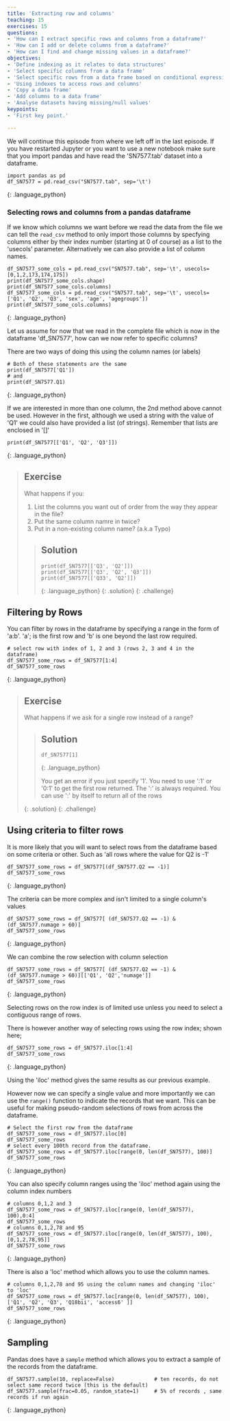 ```yaml
---
title: 'Extracting row and columns'
teaching: 15
exercises: 15
questions:
- 'How can I extract specific rows and columns from a dataframe?'
- 'How can I add or delete columns from a dataframe?'
- 'How can I find and change missing values in a dataframe?'
objectives:
- 'Define indexing as it relates to data structures'
- 'Select specific columns from a data frame'
- 'Select specific rows from a data frame based on conditional expressions'
- 'Using indexes to access rows and columns'
- 'Copy a data frame'
- 'Add columns to a data frame'
- 'Analyse datasets having missing/null values'
keypoints:
- 'First key point.'

---
```


We will continue this episode from where we left off in the last episode. If you have restarted Jupyter or you want to use a new notebook make sure that you import pandas and have read the 'SN7577.tab' dataset into a dataframe.

~~~
import pandas as pd
df_SN7577 = pd.read_csv("SN7577.tab", sep='\t')
~~~
{: .language_python}

### Selecting rows and columns from a pandas dataframe

If we know which columns we want before we read the data from the file we can tell the `read_csv` method to only import those columns by specfying columns either by their index number (starting at 0 of course) as a list to the 'usecols' parameter. Alternatively we can also provide a list of column names.  

~~~
df_SN7577_some_cols = pd.read_csv("SN7577.tab", sep='\t', usecols= [0,1,2,173,174,175])
print(df_SN7577_some_cols.shape)
print(df_SN7577_some_cols.columns)
df_SN7577_some_cols = pd.read_csv("SN7577.tab", sep='\t', usecols= ['Q1', 'Q2', 'Q3', 'sex', 'age', 'agegroups'])
print(df_SN7577_some_cols.columns)
~~~
{: .language_python}


Let us assume for now that we read in the complete file which is now in the dataframe 'df_SN7577', how can we now refer to specific columns?

There are two ways of doing this using the column names (or labels)

~~~
# Both of these statements are the same
print(df_SN7577['Q1'])
# and
print(df_SN7577.Q1)
~~~
{: .language_python}

If we are interested in more than one column, the 2nd method above cannot be used. However in the first, although we used a string with the value of 'Q1' we could also have provided a list (of strings). Remember that lists are enclosed in '[]'

~~~
print(df_SN7577[['Q1', 'Q2', 'Q3']])
~~~
{: .language_python}

> ## Exercise  
> 
> What happens if you:
> 
> 1. List the columns you want out of order from the way they appear in the file?
> 2. Put the same column namre in twice?
> 3. Put in a non-existing column name? (a.k.a Typo)
> 
> > ## Solution
> > 
> > ~~~
> > print(df_SN7577[['Q3', 'Q2']])
> > print(df_SN7577[['Q3', 'Q2', 'Q3']])
> > print(df_SN7577[['Q33', 'Q2']])
> > ~~~
> > {: .language_python}
> {: .solution}
{: .challenge}

## Filtering by Rows
 
You can filter by rows in the dataframe by specifying a range in the form of 'a:b'. 'a'; is the first row and 'b' is one beyond the last row required. 

~~~
# select row with index of 1, 2 and 3 (rows 2, 3 and 4 in the dataframe)
df_SN7577_some_rows = df_SN7577[1:4]
df_SN7577_some_rows
~~~
{: .language_python}

> ## Exercise 
> 
> What happens if we ask for a single row instead of a range?
> 
> > ## Solution
> > 
> > ~~~
> > df_SN7577[1]
> > ~~~
> > {: .language_python}
> > 
> > You get an error if you just specify '1'. You need to use ':1' or '0:1' to get the first row returned. The ':' is always required. You can use ':' by itself to return all of the rows
> > 
> {: .solution}
{: .challenge}


## Using criteria to filter rows

It is more likely that you will want to select rows from the dataframe based on some criteria or other. Such as 'all rows where the value for Q2 is -1'


~~~
df_SN7577_some_rows = df_SN7577[(df_SN7577.Q2 == -1)]
df_SN7577_some_rows
~~~
{: .language_python}

The criteria can be more complex and isn't limited to a single column's values

~~~
df_SN7577_some_rows = df_SN7577[ (df_SN7577.Q2 == -1) & (df_SN7577.numage > 60)]
df_SN7577_some_rows
~~~
{: .language_python}

We can combine the row selection with column selection

~~~
df_SN7577_some_rows = df_SN7577[ (df_SN7577.Q2 == -1) & (df_SN7577.numage > 60)][['Q1', 'Q2','numage']]
df_SN7577_some_rows
~~~
{: .language_python}

Selecting rows on the row index is of limited use unless you need to select a contiguous range of rows.

There is however another way of selecting rows using the row index; shown here;

~~~
df_SN7577_some_rows = df_SN7577.iloc[1:4]
df_SN7577_some_rows
~~~
{: .language_python}

Using the 'iloc' method gives the same results as our previous example.

However now we can specify a single value and more importantly we can use the `range()` function to indicate the records that we want. This can be useful for making pseudo-random selections of rows from across the dataframe.

~~~
# Select the first row from the dataframe
df_SN7577_some_rows = df_SN7577.iloc[0]
df_SN7577_some_rows
# select every 100th record from the dataframe.
df_SN7577_some_rows = df_SN7577.iloc[range(0, len(df_SN7577), 100)]
df_SN7577_some_rows
~~~
{: .language_python}

You can also specify column ranges using the 'iloc' method again using the column index numbers

~~~
# columns 0,1,2 and 3
df_SN7577_some_rows = df_SN7577.iloc[range(0, len(df_SN7577), 100),0:4]
df_SN7577_some_rows
# columns 0,1,2,78 and 95
df_SN7577_some_rows = df_SN7577.iloc[range(0, len(df_SN7577), 100),[0,1,2,78,95]]
df_SN7577_some_rows
~~~
{: .language_python}

There is also a 'loc' method which allows you to use the column names.

~~~
# columns 0,1,2,78 and 95 using the column names and changing 'iloc' to 'loc'
df_SN7577_some_rows = df_SN7577.loc[range(0, len(df_SN7577), 100),['Q1', 'Q2', 'Q3', 'Q18bii', 'access6' ]]
df_SN7577_some_rows
~~~
{: .language_python}

## Sampling

Pandas does have a `sample` method which allows you to extract a sample of the records from the dataframe.

~~~
df_SN7577.sample(10, replace=False)             # ten records, do not select same record twice (this is the default)
df_SN7577.sample(frac=0.05, random_state=1)     # 5% of records , same records if run again
~~~
{: .language_python}



